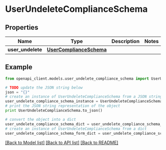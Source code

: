 # UserUndeleteComplianceSchema


## Properties
Name | Type | Description | Notes
------------ | ------------- | ------------- | -------------
**user_undelete** | [**UserComplianceSchema**](UserComplianceSchema.md) |  | 

## Example

```python
from openapi_client.models.user_undelete_compliance_schema import UserUndeleteComplianceSchema

# TODO update the JSON string below
json = "{}"
# create an instance of UserUndeleteComplianceSchema from a JSON string
user_undelete_compliance_schema_instance = UserUndeleteComplianceSchema.from_json(json)
# print the JSON string representation of the object
print UserUndeleteComplianceSchema.to_json()

# convert the object into a dict
user_undelete_compliance_schema_dict = user_undelete_compliance_schema_instance.to_dict()
# create an instance of UserUndeleteComplianceSchema from a dict
user_undelete_compliance_schema_form_dict = user_undelete_compliance_schema.from_dict(user_undelete_compliance_schema_dict)
```
[[Back to Model list]](../README.md#documentation-for-models) [[Back to API list]](../README.md#documentation-for-api-endpoints) [[Back to README]](../README.md)


